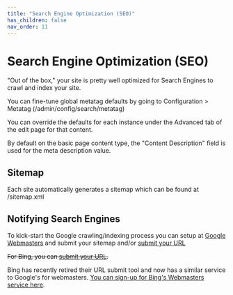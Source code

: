 ```yaml
---
title: "Search Engine Optimization (SEO)"
has_children: false
nav_order: 11
---
```


# Search Engine Optimization (SEO)

"Out of the box," your site is pretty well optimized for Search Engines to crawl and index your site.

You can fine-tune global metatag defaults by going to Configuration > Metatag (/admin/config/search/metatag)

You can override the defaults for each instance under the Advanced tab of the edit page for that content.

By default on the basic page content type, the "Content Description" field is used for the meta description value.

## Sitemap

Each site automatically generates a sitemap which can be found at /sitemap.xml

## Notifying Search Engines

To kick-start the Google crawling/indexing process you can setup at [Google Webmasters](https://www.google.com/webmasters) and submit your sitemap and/or [submit your URL](https://www.google.com/webmasters/tools/submit-url?pli=1)

~~For Bing, you can [submit your URL](http://www.bing.com/toolbox/submit-site-url).~~

Bing has recently retired their URL submit tool and now has a similar service to Google's for webmasters. [You can sign-up for Bing's Webmasters service here](https://www.bing.com/toolbox/webmaster/).



